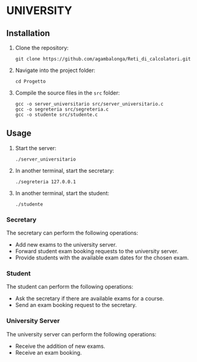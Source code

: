 # UNIVERSITY

## Installation

1. Clone the repository:
    ```
    git clone https://github.com/agambalonga/Reti_di_calcolatori.git
    ```
2. Navigate into the project folder:
    ```
    cd Progetto
    ```
3. Compile the source files in the `src` folder:
    ```
    gcc -o server_universitario src/server_universitario.c
    gcc -o segreteria src/segreteria.c
    gcc -o studente src/studente.c
    ```

## Usage

1. Start the server:
    ```
    ./server_universitario
    ```
2. In another terminal, start the secretary:
    ```
    ./segreteria 127.0.0.1
    ```
3. In another terminal, start the student:
    ```
    ./studente
    ```

### Secretary

The secretary can perform the following operations:

- Add new exams to the university server.
- Forward student exam booking requests to the university server.
- Provide students with the available exam dates for the chosen exam.

### Student

The student can perform the following operations:

- Ask the secretary if there are available exams for a course.
- Send an exam booking request to the secretary.

### University Server

The university server can perform the following operations:

- Receive the addition of new exams.
- Receive an exam booking.

